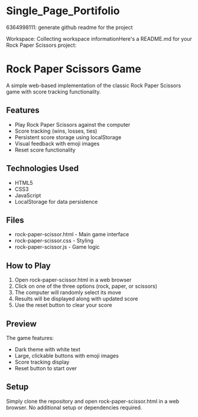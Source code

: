 # Single_Page_Portifolio
6364998111: generate github readme for the project

Workspace: Collecting workspace informationHere's a README.md for your Rock Paper Scissors project:

# Rock Paper Scissors Game

A simple web-based implementation of the classic Rock Paper Scissors game with score tracking functionality.

## Features

- Play Rock Paper Scissors against the computer
- Score tracking (wins, losses, ties)
- Persistent score storage using localStorage
- Visual feedback with emoji images
- Reset score functionality

## Technologies Used

- HTML5
- CSS3
- JavaScript
- LocalStorage for data persistence

## Files

- rock-paper-scissor.html - Main game interface
- rock-paper-scissor.css - Styling
- rock-paper-scissor.js - Game logic

## How to Play

1. Open rock-paper-scissor.html in a web browser
2. Click on one of the three options (rock, paper, or scissors)
3. The computer will randomly select its move
4. Results will be displayed along with updated score
5. Use the reset button to clear your score

## Preview

The game features:
- Dark theme with white text
- Large, clickable buttons with emoji images
- Score tracking display
- Reset button to start over

## Setup

Simply clone the repository and open rock-paper-scissor.html in a web browser. No additional setup or dependencies required.
